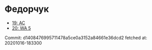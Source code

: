 # Федорчук
- [19: AC](19.md)
- [20: WA 5](20.md)

Commit: d1408476995711478a5ce0a3152a84661e36dcd2
 fetched at: 20201016-183300

